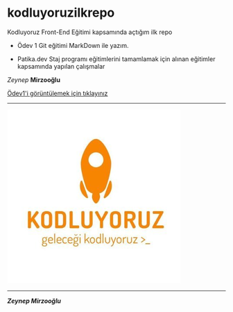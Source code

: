 # kodluyoruzilkrepo

Kodluyoruz Front-End Eğitimi kapsamında açtığım ilk repo
- Ödev 1 Git eğitimi MarkDown ile yazım.
* Patika.dev Staj programı eğitimlerini tamamlamak için alınan eğitimler kapsamında yapılan çalışmalar

*Zeynep*
**Mirzooğlu**


[Ödev1'i görüntülemek için tıklayınız](https://github.com/ZeynepMirzooglu/kodluyoruzilkrepo)

--------------------------

![Kodluyoruz Logo](https://raw.githubusercontent.com/Kodluyoruz/taskforce/git/git/markdown-nedir-nasil-kullaniriz-/figures/kodluyoruz_logo.jpg)

******
***Zeynep Mirzooğlu***